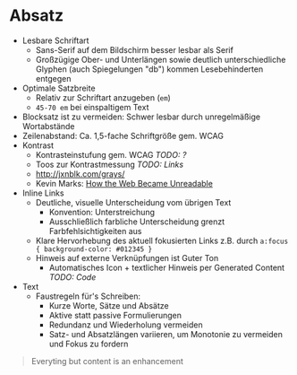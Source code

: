 # Absatz

* Lesbare Schriftart
	* Sans-Serif auf dem Bildschirm besser lesbar als Serif
	* Großzügige Ober- und Unterlängen sowie deutlich unterschiedliche Glyphen (auch Spiegelungen "db") kommen Lesebehinderten entgegen
* Optimale Satzbreite
	* Relativ zur Schriftart anzugeben (`em`)
	* `45-70 em` bei einspaltigem Text
* Blocksatz ist zu vermeiden: Schwer lesbar durch unregelmäßige Wortabstände
* Zeilenabstand: Ca. 1,5-fache Schriftgröße gem. WCAG
* Kontrast
	* Kontrasteinstufung gem. WCAG *TODO: ?*
	* Toos zur Kontrastmessung *TODO: Links*
	* http://jxnblk.com/grays/
	* Kevin Marks: [How the Web Became Unreadable](https://backchannel.com/how-the-web-became-unreadable-a781ddc711b6#.k7sy34mzg)
* Inline Links
	* Deutliche, visuelle Unterscheidung vom übrigen Text
		* Konvention: Unterstreichung
		* Ausschließlich farbliche Unterscheidung grenzt Farbfehlsichtigkeiten aus
	* Klare Hervorhebung des aktuell fokusierten Links z.B. durch `a:focus { background-color: #012345 }`
	* Hinweis auf externe Verknüpfungen ist Guter Ton
		* Automatisches Icon + textlicher Hinweis per Generated Content *TODO: Code*
* Text
	* Faustregeln für's Schreiben:
		* Kurze Worte, Sätze und Absätze
		* Aktive statt passive Formulierungen
		* Redundanz und Wiederholung vermeiden
		* Satz- und Absatzlängen variieren, um Monotonie zu vermeiden und Fokus zu fordern

> Everyting but content is an enhancement